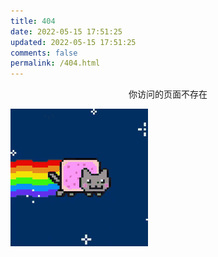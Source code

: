 ```yaml
---
title: 404
date: 2022-05-15 17:51:25
updated: 2022-05-15 17:51:25
comments: false
permalink: /404.html
---
```


<p align="center">你访问的页面不存在</p>

![Nyan Cat](images/nyancat.gif)
